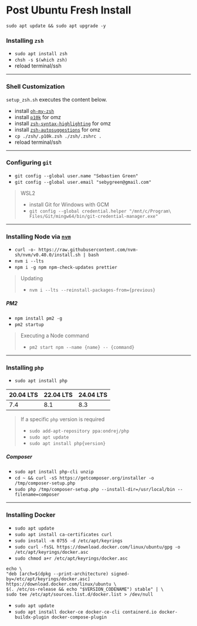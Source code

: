 # Post Ubuntu Fresh Install

```shell
sudo apt update && sudo apt upgrade -y
```

### Installing `zsh`

- `sudo apt install zsh`
- `chsh -s $(which zsh)`
- reload terminal/ssh

---

### Shell Customization

`setup_zsh.sh` executes the content below.

- install [`oh-my-zsh`](https://github.com/ohmyzsh/ohmyzsh?tab=readme-ov-file#basic-installation)
- install [`p10k`](https://github.com/romkatv/powerlevel10k?tab=readme-ov-file#oh-my-zsh) for omz
- install [`zsh-syntax-highlighting`](https://github.com/zsh-users/zsh-syntax-highlighting/blob/master/INSTALL.md#oh-my-zsh)
  for omz
- install [`zsh-autosuggestions`](https://github.com/zsh-users/zsh-autosuggestions/blob/master/INSTALL.md#oh-my-zsh) for omz
- `cp ./zsh/.p10k.zsh ./zsh/.zshrc .`
- reload terminal/ssh

---

### Configuring `git`

- `git config --global user.name "Sebastien Green"`
- `git config --global user.email "sebygreen@gmail.com"`

> WSL2
>
> - install Git for Windows with GCM
> - `git config --global credential.helper "/mnt/c/Program\ Files/Git/mingw64/bin/git-credential-manager.exe"`

---

### Installing Node via [`nvm`](https://github.com/nvm-sh/nvm?tab=readme-ov-file#installing-and-updating)

- `curl -o- https://raw.githubusercontent.com/nvm-sh/nvm/v0.40.0/install.sh | bash`
- `nvm i --lts`
- `npm i -g npm npm-check-updates prettier`

> Updating
>
> - `nvm i --lts --reinstall-packages-from={previous}`

##### PM2

- `npm install pm2 -g`
- `pm2 startup`

> Executing a Node command
>
> - `pm2 start npm --name {name} -- {command}`

---

### Installing `php`

- `sudo apt install php`

| 20.04 LTS | 22.04 LTS | 24.04 LTS |
| --------- | --------- | --------- |
| 7.4       | 8.1       | 8.3       |

> If a specific `php` version is required
>
> - `sudo add-apt-repository ppa:ondrej/php`
> - `sudo apt update`
> - `sudo apt install php{version}`

##### Composer

- `sudo apt install php-cli unzip`
- `cd ~ && curl -sS https://getcomposer.org/installer -o /tmp/composer-setup.php`
- `sudo php /tmp/composer-setup.php --install-dir=/usr/local/bin --filename=composer`

---

### Installing Docker

- `sudo apt update`
- `sudo apt install ca-certificates curl`
- `sudo install -m 0755 -d /etc/apt/keyrings`
- `sudo curl -fsSL https://download.docker.com/linux/ubuntu/gpg -o /etc/apt/keyrings/docker.asc`
- `sudo chmod a+r /etc/apt/keyrings/docker.asc`

```shell
echo \
"deb [arch=$(dpkg --print-architecture) signed-by=/etc/apt/keyrings/docker.asc] https://download.docker.com/linux/ubuntu \
$(. /etc/os-release && echo "$VERSION_CODENAME") stable" | \
sudo tee /etc/apt/sources.list.d/docker.list > /dev/null
```

- `sudo apt update`
- `sudo apt install docker-ce docker-ce-cli containerd.io docker-buildx-plugin docker-compose-plugin`

